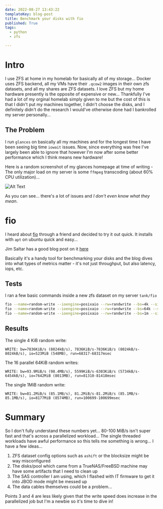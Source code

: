 ```yaml
---
date: 2022-08-27 13:43:22
templateKey: blog-post
title: Benchmark your disks with fio
published: True
tags:
  - python
  - zfs

---
```


# Intro

I use ZFS at home in my homelab for basically all of my storage... Docker uses
ZFS backend, all my VMs have their `.qcow2` images in their own zfs datasets,
and all my shares are ZFS datasets. I love ZFS but my home hardware presently
is the opposite of expensive or new... Thankfully I've had a lot of my orginal
homelab simply given to me but the cost of this is that I didn't put my
machines together, I didn't choose the disks, and I definitely didn't do the
research I would've otherwise done had I bankrolled my server personally... 

## The Problem

I run `glances` on basically all my machines and for the longest time I have
been seeing big time `iowait` issues. Now, since everything was free I've
largely been able to ignore that however I'm now after some better performance
which I think means new hardware!

Here is a random screenshot of my glances homepage at time of writing - The
only major load on my server is some `ffmpeg` transcoding (about 60% CPU
utilization)...

![Alt Text](/images/glances-iowait.png)

As you can see... there's a lot of issues and _I don't even know what they mean_.

# fio

I heard about [fio](https://fio.readthedocs.io/en/latest/) through a friend and
decided to try it out quick. It installs with `apt` on ubuntu quick and easy...

Jim Saltar has a good blog post on it [here](https://arstechnica.com/gadgets/2020/02/how-fast-are-your-disks-find-out-the-open-source-way-with-fio/)

Basically it's a handy tool for benchmarking your disks and the blog dives into
what types of metrics matter - it's not just throughput, but also latency,
iops, etc.

## Tests

I ran a few basic commands inside a new zfs dataset on my server `tank/fio`

```bash
fio --name=random-write --ioengine=posixaio --rw=randwrite --bs=4k --size=4g --numjobs=1 --runtime=60 --time_based --end_fsync=1 > single-4KiB-random-write.txt
fio --name=random-write --ioengine=posixaio --rw=randwrite --bs=64k --size=256m --numjobs=16 --iodepth=16 --runtime=60 --time_based --end_fsync=1 > 16-parallel-64KiB-random-write.txt
fio --name=random-write --ioengine=posixaio --rw=randwrite --bs=1m --size=16g --numjobs=1 --iodepth=1 --runtime=60 --time_based --end_fsync=1 > single-1MiB-random-write.txt
```

## Results

The single 4 KiB random write:

`WRITE: bw=7836KiB/s (8024kB/s), 7836KiB/s-7836KiB/s (8024kB/s-8024kB/s), io=523MiB (548MB), run=68317-68317msec`

The 16 parallel 64KiB random writes:

`WRITE: bw=93.9MiB/s (98.4MB/s), 5599KiB/s-6303KiB/s (5734kB/s-6454kB/s), io=7642MiB (8013MB), run=81310-81418msec`

The single 1MiB random write:

`WRITE: bw=81.2MiB/s (85.1MB/s), 81.2MiB/s-81.2MiB/s (85.1MB/s-85.1MB/s), io=8177MiB (8574MB), run=100699-100699msec`

# Summary

So I don't fully understand these numbers yet... 80-100 MiB/s isn't super fast
and that's across a parallelized workload... The single threaded workloads have
awful performance so this tells me something is wrong... I have a few ideas...

1. ZFS dataset config options such as `ashift` or the blocksize might be way misconfigured
2. The disks/pool which came from a TrueNAS/FreeBSD machine may have some artifacts that I need to clean up
3. The SAS controller I am using, which I flashed with IT firmware to get it into JBOD mode might be messed up
4. The data cables themselves could be a problem...

Points 3 and 4 are less likely given that the write speed does increase in the parallelized job but I'm a newbie so it's time to dive in!
